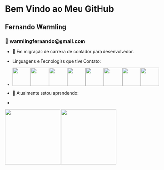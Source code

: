 # Bem Vindo ao Meu GitHub

## Fernando Warmling

### :e-mail: warmlingfernando@gmail.com

- 🔭 Em migração de carreira de contador para desenvolvedor.

- Linguagens e Tecnologias que tive Contato:

- <img src="https://cdn.jsdelivr.net/gh/devicons/devicon/icons/java/java-original.svg" width="60"/><img src="https://cdn.jsdelivr.net/gh/devicons/devicon/icons/html5/html5-original-wordmark.svg" width="60"/><img src="https://cdn.jsdelivr.net/gh/devicons/devicon/icons/css3/css3-original-wordmark.svg" width="60"/><img src="https://cdn.jsdelivr.net/gh/devicons/devicon/icons/git/git-original-wordmark.svg" width="60"/><img src="https://cdn.jsdelivr.net/gh/devicons/devicon/icons/github/github-original-wordmark.svg" width="60" /><img src="https://cdn.jsdelivr.net/gh/devicons/devicon/icons/linux/linux-original.svg" width="60"/><img src="https://cdn.jsdelivr.net/gh/devicons/devicon/icons/javascript/javascript-original.svg" width="60"/><img src="https://cdn.jsdelivr.net/gh/devicons/devicon/icons/mysql/mysql-original-wordmark.svg" width="60" />

  

- 🌱 Atualmente estou aprendendo:

- 
          
          
          
          

  

<div> 
 <a href="https://github.com/fernandowarmling"> 
 <img height="180em" src="https://github-readme-stats.vercel.app/api/top-langs/?username=fernandowarmling&layout=compact&langs_count=7&theme=dracula"/> 
 <img height="180em" src="https://github-readme-stats.vercel.app/api?username=fernandowarmling&show_icons=true&theme=dracula&include_all_commits=true&count_private=true"/> 
   </div>
